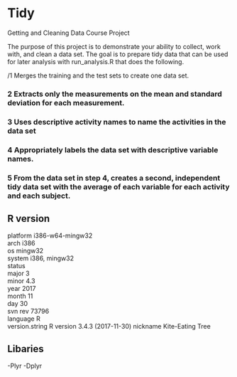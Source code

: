 # Tidy

Getting and Cleaning Data Course Project

The purpose of this project is to demonstrate your ability to collect, work with, and clean a data set. The goal is to prepare tidy data that can be used for later analysis with run_analysis.R that does the following.

 /1 Merges the training and the test sets to create one data set.
 ###  2 Extracts only the measurements on the mean and standard deviation for each measurement.
 ###  3 Uses descriptive activity names to name the activities in the data set
 ###  4 Appropriately labels the data set with descriptive variable names.
 ###  5 From the data set in step 4, creates a second, independent tidy data set with the average of each variable for each activity and each subject.

## R version
platform       i386-w64-mingw32            
arch           i386                        
os             mingw32                     
system         i386, mingw32               
status                                     
major          3                           
minor          4.3                         
year           2017                        
month          11                          
day            30                          
svn rev        73796                       
language       R                           
version.string R version 3.4.3 (2017-11-30)
nickname       Kite-Eating Tree    

## Libaries
-Plyr
-Dplyr
